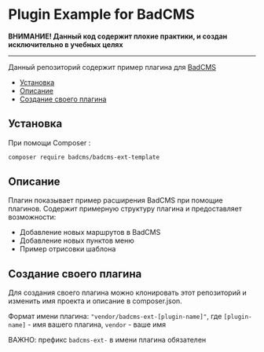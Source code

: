 Plugin Example for BadCMS
=========================
__ВНИМАНИЕ! Данный код содержит плохие практики, и создан исключительно в учебных целях__

---

Данный репозиторий содержит пример плагина для [BadCMS](https://github.com/badcms/badcms)

  - [Установка](#установка)
  - [Описание](#описание)
  - [Создание своего плагина](#создание-своего-плагина)

Установка
------------

При помощи Composer :

```sh
composer require badcms/badcms-ext-template
```

Описание
------------

Плагин показывает пример расширения BadCMS при помощие плагинов. Содержит примерную структуру плагина и предоставляет возможности:
* Добавление новых маршрутов в BadCMS
* Добавление новых пунктов меню
* Пример отрисовки шаблона

Создание своего плагина
-----------------------

Для создания своего плагина можно клонировать этот репозиторий и изменить имя проекта и описание в composer.json.

Формат имени плагина: `"vendor/badcms-ext-[plugin-name]"`, где `[plugin-name]` - имя вашего плагина, `vendor` - ваше имя

ВАЖНО: префикс `badcms-ext-` в имени плагина обязателен

